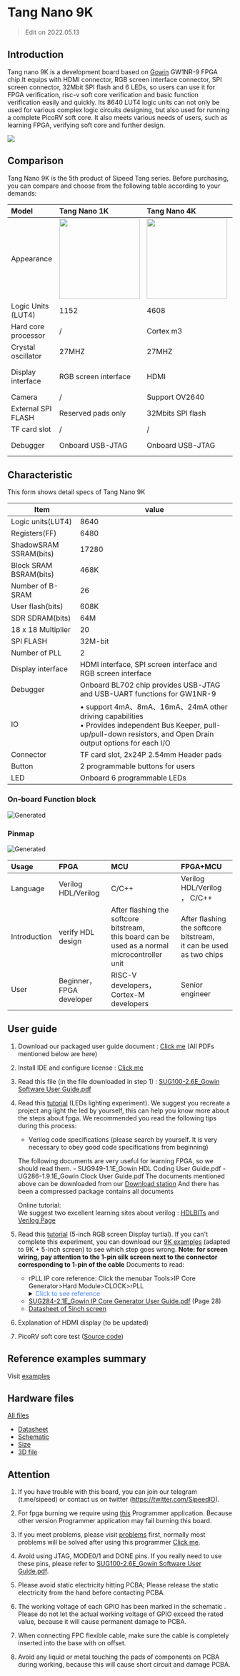 # Tang Nano 9K

>  Edit on 2022.05.13

## Introduction

Tang nano 9K is a development board based on [Gowin](https://www.gowinsemi.com/en/) GW1NR-9 FPGA chip.It equips with HDMI connector, RGB screen interface connector, SPI screen connector, 32Mbit SPI flash and 6 LEDs, so users can use it for FPGA verification, risc-v soft core verification and basic function verification easily and quickly. Its 8640 LUT4 logic units can not only be used for various complex logic circuits designing, but also used for running a complete PicoRV soft core. It also meets various needs of users, such as learning FPGA, verifying soft core and further design.

![](./../../../assets/Tang/Nano-9K/9K.png)

## Comparison

Tang Nano 9K is the 5th product of Sipeed Tang series. Before purchasing, you can compare and choose from the following table according to your demands:

| Model               | Tang Nano 1K                             | Tang Nano 4K                             | Tang Nano 9K                                            |
| :------------------ | :--------------------------------------- | :--------------------------------------- | :------------------------------------------------------ |
| Appearance          | <img src="./../../../zh/tang/Tang-Nano/assets/clip_image002.gif" width="180" > | <img src="./../../../zh/tang/Tang-Nano/assets/clip_image004.gif" width="180" > | <img src="./../../../zh/tang/Tang-Nano/assets/clip_image006.gif" width="180" >                |
| Logic Units (LUT4)  | 1152                                     | 4608                                     | 8640                                                    |
| Hard core processor | /                                        | Cortex m3                                | /                                                       |
| Crystal oscillator  | 27MHZ                                    | 27MHZ                                    | 27MHZ                                                   |
| Display interface   | RGB screen interface                     | HDMI                                     | HDMI, <br>RGB screen interface,<br>SPI screen interface |
| Camera              | /                                        | Support OV2640                           | /                                                       |
| External SPI FLASH  | Reserved pads only                       | 32Mbits SPI flash                        | 32Mbits SPI flash                                       |
| TF card slot        | /                                        | /                                        | Yes                                                     |
| Debugger            | Onboard USB-JTAG                         | Onboard USB-JTAG                         | Onboard USB-JTAG & USB-UART                             |


## Characteristic

This form shows detail specs of Tang Nano 9K

| Item                                                                                                       | value                                                                   |
| ---------------------------------------------------------------------------------------------------------- | ----------------------------------------------------------------------- |
| Logic units(LUT4)                                                                                          | 8640                                                                    |
| Registers(FF)                                                                                              | 6480                                                                    |
| ShadowSRAM SSRAM(bits)                                                                                     | 17280                                                                   |
| Block SRAM BSRAM(bits)                                                                                     | 468K                                                                    |
| Number of B-SRAM                                                                                           | 26                                                                      |
| User flash(bits)                                                                                           | 608K                                                                    |
| SDR SDRAM(bits)                                                                                            | 64M                                                                     |
| 18 x 18 Multiplier                                                                                         | 20                                                                      |
| SPI FLASH                                                                                                  | 32M-bit                                                                 |
| Number of PLL                                                                                              | 2                                                                       |
| Display interface                                                                                          | HDMI interface, SPI screen interface and RGB screen interface           |
| Debugger                                                                                                   | Onboard BL702 chip provides USB-JTAG and USB-UART functions for GW1NR-9 |
| IO                                                                                                         | • support 4mA、8mA、16mA、24mA other driving capabilities <br>• Provides independent Bus Keeper, pull-up/pull-down resistors, and Open Drain output options for each I/O |
| Connector                                                                                                  | TF card slot, 2x24P 2.54mm Header pads                                  |
| Button                                                                                                     | 2 programmable buttons for users                                        |
| LED                                                                                                        | Onboard 6 programmable LEDs                                             |

### On-board Function block

![Generated](./../../../zh/tang/Tang-Nano-9K/assets/clip_image008.jpg)

### Pinmap

![Generated](./../../../zh/tang/Tang-Nano-9K/assets/clip_image010.gif)

| Usage           | FPGA                     | MCU                                                                               | FPGA+MCU                                                              |
| :-------------- | :----------------------- | :-------------------------------------------------------------------------------- | :-------------------------------------------------------------------- |
| Language        | Verilog HDL/Verilog      | C/C++                                                                             | Verilog HDL/Verilog ，  C/C++                                         |
| Introduction         | verify HDL design        | After flashing the softcore bitstream, <br>this board can be used as a normal microcontroller unit | After flashing the softcore bitstream,<br>it can be used as two chips |
| User | Beginner，FPGA developer | RISC-V developers，Cortex-M developers                                            | Senior engineer                                 |

## User guide

1. Download our packaged user guide document : [Click me](https://dl.sipeed.com/shareURL/TANG/Nano%209K/6_Chip_Manual/EN/General%20Guide) (All PDFs mentioned below are here)
   
2. Install IDE and configure license : [Click me](./../Tang-Nano-Doc/install-the-ide.md)
   
3. Read this file (in the file downloaded in step 1) : [SUG100-2.6E_Gowin Software User Guide.pdf](https://dl.sipeed.com/fileList/TANG/Nano%209K/6_Chip_Manual/EN/General%20Guide/SUG100-2.6E_Gowin%20Software%20User%20Guide.pdf)

4. Read this [tutorial](./examples/led.md) (LEDs lighting experiment).
   We suggest you recreate a project ang light the led by yourself, this can help you know more about the steps about fpga.
   We recommended you read the following tips during this process:
   - Verilog code specifications (please search by yourself. It is very necessary to obey good code specifications from beginning)
   
	The following documents are very useful for learning FPGA, so we should read them.
	   - SUG949-1.1E_Gowin HDL Coding User Guide.pdf
	   - UG286-1.9.1E_Gowin Clock User Guide.pdf
	The documents mentioned above can be downloaded from our [Download station](https://dl.sipeed.com/shareURL/TANG/Nano%209K/6_Chip_Manual/EN/General%20Guide)
   	And there has been a compressed package contains all documents

   Online tutorial:  
   We suggest two excellent learning sites about verilog : [HDLBITs](https://hdlbits.01xz.net/wiki/Main_Page) and [Verilog Page](https://www.asic-world.com/verilog/index.html)

5. Read this [tutorial](./examples/rgb_screen.md) (5-inch RGB screen Display turtial). If you can't complete this experiment, you can download our [9K examples](https://github.com/sipeed/TangNano-9K-example) (adapted to 9K + 5-inch screen) to see which step goes wrong.
   **Note: for screen wiring, pay attention to the 1-pin silk screen next to the connector corresponding to 1-pin of the cable**
   Documents to read:
   - rPLL IP core reference: Click the menubar Tools>IP Core Generator>Hard Module>CLOCK>rPLL
        <details>
        <summary><font color="#4F84FF">Click to see reference</font></summary>
        <img src="./../../../zh/tang/assets/ip-reference.png">
        </details>
   - [SUG284-2.1E_Gowin IP Core Generator User Guide.pdf](https://dl.sipeed.com/fileList/TANG/Nano%209K/6_Chip_Manual/EN/General%20Guide/SUG284-2.1E_Gowin%20IP%20Core%20Generator%20User%20Guide.pdf) (Page 28)
   - [Datasheet of 5inch screen](https://dl.sipeed.com/fileList/TANG/Nano%209K/6_Chip_Manual/EN/LCD_Datasheet/5.0inch_LCD_Datashet%20_RGB_.pdf)
   
6. Explanation of HDMI display (to be updated)

7. PicoRV soft core test ([Source code](https://github.com/sipeed/TangNano-9K-example))

## Reference examples summary

Visit [examples](./../Tang-Nano-Doc/examples.md)

## Hardware files

[All files](https://dl.sipeed.com/shareURL/TANG/Nano%209K/)

- [Datasheet](https://dl.sipeed.com/shareURL/TANG/Nano%209K/6_Chip_Manual/EN)
- [Schematic](https://dl.sipeed.com/shareURL/TANG/Nano%209K/2_Schematic)
- [Size](https://dl.sipeed.com/shareURL/TANG/Nano%209K/4_Dimensional_drawing)
- [3D file](https://dl.sipeed.com/shareURL/TANG/Nano%209K/5_3D_file)

## Attention

1. If you have trouble with this board, you can join our telegram (t.me/sipeed) or contact us on twitter (https://twitter.com/SipeedIO).

2. For fpga burning we require using [this](https://dl.sipeed.com/shareURL/TANG/programmer) Programmer application. Because other version Programmer application may fail burning this board.

3. If you meet problems, please visit [problems](./../Tang-Nano-Doc/questions.md) first, normally most problems will be solved after using this programmer [Click me](https://dl.sipeed.com/shareURL/TANG/programmer).
   
4. Avoid using JTAG, MODE0/1 and DONE pins. If you really need to use these pins, please refer to [SUG100-2.6E_Gowin Software User Guide.pdf](https://dl.sipeed.com/fileList/TANG/Nano%209K/6_Chip_Manual/EN/General%20Guide/SUG100-2.6E_Gowin%20Software%20User%20Guide.pdf).

5. Please avoid static electricity hitting PCBA; Please release the static electricity from the hand before contacting PCBA.

6. The working voltage of each GPIO has been marked in the schematic . Please do not let the actual working voltage of GPIO exceed the rated value, because it will cause permanent damage to PCBA.

7. When connecting FPC flexible cable, make sure the cable is completely inserted into the base with on offset.

8. Avoid any liquid or metal touching the pads of components on PCBA during working, because this will cause short circuit and damage PCBA.